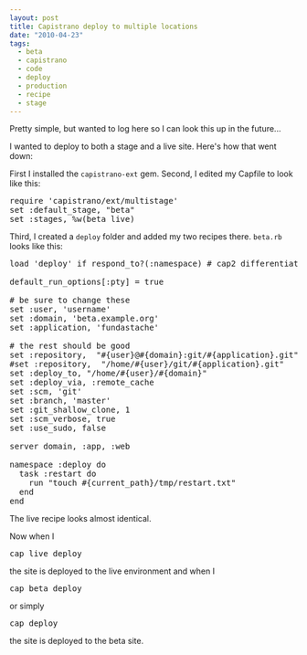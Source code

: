 ```yaml
---
layout: post
title: Capistrano deploy to multiple locations
date: "2010-04-23"
tags:
  - beta
  - capistrano
  - code
  - deploy
  - production
  - recipe
  - stage
---
```


Pretty simple, but wanted to log here so I can look this up in the future...

I wanted to deploy to both a stage and a live site. Here's how that went down:

First I installed the <code>capistrano-ext</code> gem. Second, I edited my Capfile to look like this:

<pre lang="ruby" line="1">
require 'capistrano/ext/multistage'
set :default_stage, "beta"
set :stages, %w(beta live)
</pre>

Third, I created a <code>deploy</code> folder and added my two recipes there. <code>beta.rb</code> looks like this:

<pre lang="ruby" line="1">
load 'deploy' if respond_to?(:namespace) # cap2 differentiator

default_run_options[:pty] = true

# be sure to change these
set :user, 'username'
set :domain, 'beta.example.org'
set :application, 'fundastache'

# the rest should be good
set :repository,  "#{user}@#{domain}:git/#{application}.git" 
#set :repository,  "/home/#{user}/git/#{application}.git" 
set :deploy_to, "/home/#{user}/#{domain}" 
set :deploy_via, :remote_cache
set :scm, 'git'
set :branch, 'master'
set :git_shallow_clone, 1
set :scm_verbose, true
set :use_sudo, false

server domain, :app, :web

namespace :deploy do
  task :restart do
    run "touch #{current_path}/tmp/restart.txt" 
  end
end
</pre>

The live recipe looks almost identical.

Now when I

<pre lang="bash" line="1">
cap live deploy
</pre>

the site is deployed to the live environment and when I

<pre lang="bash" line="1">
cap beta deploy
</pre>

or simply

<pre lang="bash" line="1">
cap deploy
</pre>

the site is deployed to the beta site.
